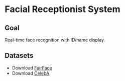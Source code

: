  # Facial Receptionist System

## Goal
Real-time face recognition with ID/name display.


## Datasets
- Download [FairFace](https://www.kaggle.com/datasets/alexstvn/fairface)
- Download [CelebA](https://www.kaggle.com/datasets/jessicali9530/celeba-dataset)
